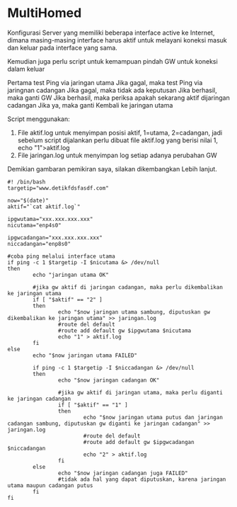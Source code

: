# MultiHomed
Konfigurasi Server yang memiliki beberapa interface active ke Internet, dimana masing-masing interface harus aktif untuk melayani koneksi masuk dan keluar pada interface yang sama.

Kemudian juga perlu script untuk kemampuan pindah GW untuk koneksi dalam keluar

Pertama test Ping via jaringan utama
                Jika gagal, maka test Ping via jaringnan cadangan
                                Jika gagal, maka tidak ada keputusan
                                Jika berhasil, maka ganti GW
                Jika berhasil, maka periksa apakah sekarang aktif dijaringan cadangan
                                Jika ya, maka ganti Kembali ke jaringan utama

Script menggunakan:
1.	File aktif.log untuk menyimpan posisi aktif, 1=utama, 2=cadangan, jadi sebelum script dijalankan perlu dibuat file aktif.log yang berisi nilai 1, echo "1">aktif.log
2.	File jaringan.log untuk menyimpan log setiap adanya perubahan GW

Demikian gambaran pemikiran saya, silakan dikembangkan
Lebih lanjut.
```
#! /bin/bash
targetip="www.detikfdsfasdf.com"

now="$(date)"
aktif="`cat aktif.log`"

ipgwutama="xxx.xxx.xxx.xxx"
nicutama="enp4s0"

ipgwcadangan="xxx.xxx.xxx.xxx"
niccadangan="enp8s0"

#coba ping melalui interface utama
if ping -c 1 $targetip -I $nicutama &> /dev/null
then
        echo "jaringan utama OK"

        #jika gw aktif di jaringan cadangan, maka perlu dikembalikan ke jaringan utama
        if [ "$aktif" == "2" ]
        then
                echo "$now jaringan utama sambung, diputuskan gw dikembalikan ke jaringan utama" >> jaringan.log
                #route del default
                #route add default gw $ipgwutama $nicutama
                echo "1" > aktif.log
        fi
else
        echo "$now jaringan utama FAILED"

        if ping -c 1 $targetip -I $niccadangan &> /dev/null
        then
                echo "$now jaringan cadangan OK"

                #jika gw aktif di jaringan utama, maka perlu diganti ke jaringan cadangan
                if [ "$aktif" == "1" ]
                then
                        echo "$now jaringan utama putus dan jaringan cadangan sambung, diputuskan gw diganti ke jaringan cadangan" >> jaringan.log
                        #route del default
                        #route add default gw $ipgwcadangan $niccadangan
                        echo "2" > aktif.log
                fi
        else
                echo "$now jaringan cadangan juga FAILED"
                #tidak ada hal yang dapat diputuskan, karena jaringan utama maupun cadangan putus
        fi
fi
```
